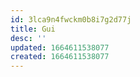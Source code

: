 ```yaml
---
id: 3lca9n4fwckm0b8i7g2d77j
title: Gui
desc: ''
updated: 1664611538077
created: 1664611538077
---
```

